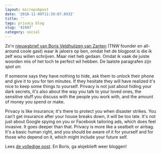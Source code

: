 ```yaml
---
layout: micropubpost
date: '2018-11-09T11:39:07.893Z'
title: ''
tags: privacy blog
slug: '41947'
category: social
---
```

Zo&#39;n [nieuwsbrief van Boris Veldhuijzen van Zanten](https://mailchi.mp/thenextweb/rg4yror1rx-27249) (TNW founder en all-around coole gast) waar ik jaloers op ben, omdat het de blogpost is die ik zelf wou willen schrijven. Maar niet heb gedaan. Omdat ik vaak de juiste woorden mis of het toch te perfect wil hebben. De laatste paragrafen zijn _spot on_:

If someone says they have nothing to hide, ask them to unlock their phone and give it to you for ten minutes. If they hesitate they will have realized it&#39;s nice to keep some things to yourself. Privacy is not just about hiding your dark secrets, it&#39;s also about the way you talk to your loved ones, the sensitive stuff you discuss with the people you work with, and the amount of money you spend or make.

Privacy is like insurance; it&#39;s there to protect you when disaster strikes. You can’t get insurance after your house breaks down, it will be too late. It&#39;s not just about Google spying on you or Facebook tailoring ads, which does feel invasive. It goes deeper than that. Privacy is more like a seatbelt or airbag. It&#39;s a basic human right, and you should be aware of it for yourself and for those who depend on it, which might include your future self.

Lees [de volledige post](https://mailchi.mp/thenextweb/rg4yror1rx-27249). En Boris, ga alsjeblieft weer bloggen!
